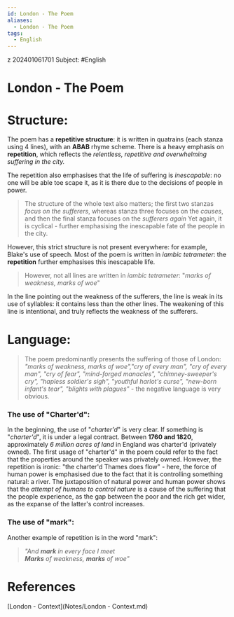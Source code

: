 ```yaml
---
id: London - The Poem
aliases:
  - London - The Poem
tags:
  - English
---
```

z
202401061701
Subject: #English



# London - The Poem

# Structure:

The poem has a **repetitive structure**: it is written in quatrains (each stanza using 4 lines), with an **ABAB** rhyme scheme. There is a heavy emphasis on **repetition**, which reflects the *relentless, repetitive and overwhelming suffering in the city.*

The repetition also emphasises that the life of suffering is *inescapable*: no one will be able toe scape it, as it is there due to the decisions of people in power.

> The structure of the whole text also matters; the first two stanzas *focus on the sufferers*, whereas stanza three focuses on the *causes*, and then the final stanza focuses on the  *sufferers again*  Yet again, it is cyclical - further emphasising the inescapable fate of the people in the city. 

However, this strict structure is not present everywhere: for example, Blake's use of speech.
Most of the poem is written in *iambic tetrameter*: the **repetition** further emphasises this inescapable life.

> However, not all lines are written in *iambic tetrameter*:
>   "*marks of weakness, marks of woe*"

In the line pointing out the weakness of the sufferers, the line is weak in its use of syllables: it contains less than the other lines. The weakening of this line is intentional, and truly reflects the weakness of the sufferers.

# Language:

> The poem predominantly presents the suffering of those of London: *"marks of weakness, marks of woe","cry of every man", "cry of every man", "cry of fear", "mind-forged manacles", "chimney-sweeper's cry", "hapless soldier's sigh", "youthful harlot's curse", "new-born infant's tear", "blights with plagues"* - the negative language is very obvious.

### The use of "Charter'd":

In the beginning, the use of "*charter'd*" is very clear. If something is "*charter'd*", it is under a legal contract. Between **1760 and 1820**, approximately *6 million acres of land* in England was charter'd (privately owned). The first usage of "charter'd" in the poem could refer to the fact that the properties around the speaker was privately owned. However, the repetition is ironic: "the charter'd Thames does flow" - here, the force of human power is emphasised due to the fact that it is controlling something natural: a river. The juxtaposition of natural power and human power shows that the *attempt of humans to control nature* is a cause of the suffering that the people experience, as the gap between the poor and the rich get wider, as the expanse of the latter's control increases.

### The use of "mark":

Another example of repetition is in the word "mark":

> *"And **mark** in every face I meet <br>
> **Marks** of weakness, **marks** of woe"*

# **References**
[London - Context](Notes/London - Context.md)
